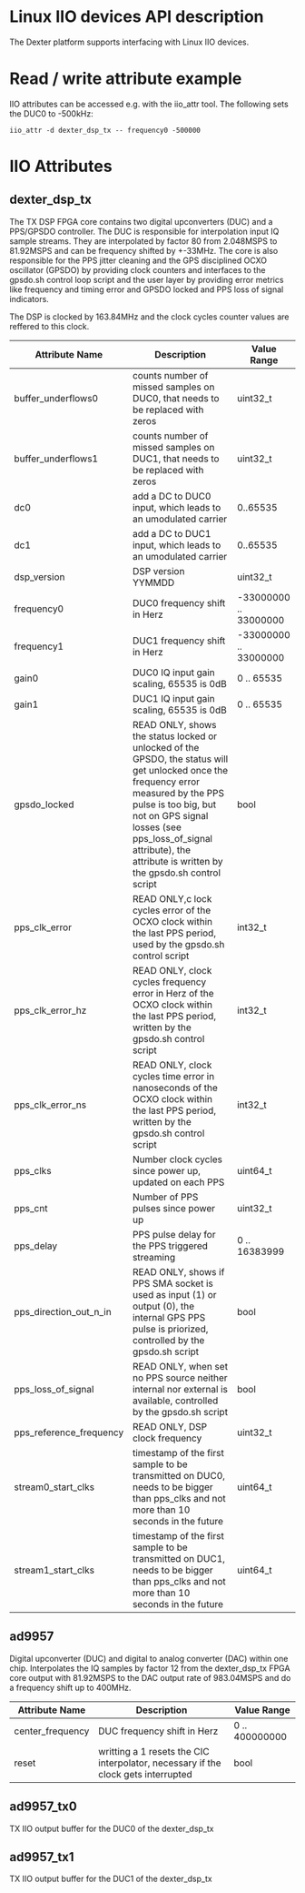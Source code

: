 # Linux IIO devices API description
The Dexter platform supports interfacing with Linux IIO devices.

# Read / write attribute example
IIO attributes can be accessed e.g. with the iio_attr tool. The following sets the DUC0 to -500kHz:

`iio_attr -d dexter_dsp_tx -- frequency0 -500000`

# IIO Attributes
## dexter_dsp_tx
The TX DSP FPGA core contains two digital upconverters (DUC) and a PPS/GPSDO controller. The DUC is responsible for interpolation input IQ sample streams. They are interpolated by factor 80 from 2.048MSPS to 81.92MSPS and can be frequency shifted by +-33MHz.
The core is also responsible for the PPS jitter cleaning and the GPS disciplined OCXO oscillator (GPSDO) by providing clock counters and interfaces to the gpsdo.sh control loop script and the user layer by providing error metrics like frequency and timing error and GPSDO locked and PPS loss of signal indicators.

The DSP is clocked by 163.84MHz and the clock cycles counter values are reffered to this clock. 

| Attribute Name | Description | Value Range |
|----------------|-------------| ------------|
| buffer_underflows0 | counts number of missed samples on DUC0, that needs to be replaced with zeros | uint32_t |
| buffer_underflows1 | counts number of missed samples on DUC1, that needs to be replaced with zeros | uint32_t |
| dc0 | add a DC to DUC0 input, which leads to an umodulated carrier | 0..65535 |
| dc1 | add a DC to DUC1 input, which leads to an umodulated carrier | 0..65535 |
| dsp_version | DSP version YYMMDD | uint32_t |
| frequency0 | DUC0 frequency shift in Herz | -33000000 .. 33000000 |
| frequency1 | DUC1 frequency shift in Herz | -33000000 .. 33000000 |
| gain0 | DUC0 IQ input gain scaling, 65535 is 0dB | 0 .. 65535 |
| gain1 | DUC1 IQ input gain scaling, 65535 is 0dB | 0 .. 65535 |
| gpsdo_locked | READ ONLY, shows the status locked or unlocked of the GPSDO, the status will get unlocked once the frequency error measured by the PPS pulse is too big, but not on GPS signal losses (see pps_loss_of_signal attribute), the attribute is written by the gpsdo.sh control script | bool |
| pps_clk_error | READ ONLY,c lock cycles error of the OCXO clock within the last PPS period, used by the gpsdo.sh control script | int32_t |
| pps_clk_error_hz | READ ONLY, clock cycles frequency error in Herz of the OCXO clock within the last PPS period, written by the gpsdo.sh control script | int32_t |
| pps_clk_error_ns | READ ONLY, clock cycles time error in nanoseconds of the OCXO clock within the last PPS period, written by the gpsdo.sh control script  | int32_t |
| pps_clks | Number clock cycles since power up, updated on each PPS | uint64_t |
| pps_cnt | Number of PPS pulses since power up | uint32_t |
| pps_delay | PPS pulse delay for the PPS triggered streaming | 0 .. 16383999 |
| pps_direction_out_n_in | READ ONLY, shows if PPS SMA socket is used as input (1) or output (0), the internal GPS PPS pulse is priorized, controlled by the gpsdo.sh script | bool |
| pps_loss_of_signal | READ ONLY, when set no PPS source neither internal nor external is available, controlled by the gpsdo.sh script | bool |
| pps_reference_frequency | READ ONLY, DSP clock frequency | uint32_t |
| stream0_start_clks | timestamp of the first sample to be transmitted on DUC0, needs to be bigger than pps_clks and not more than 10 seconds in the future | uint64_t |
| stream1_start_clks | timestamp of the first sample to be transmitted on DUC1, needs to be bigger than pps_clks and not more than 10 seconds in the future | uint64_t |

## ad9957
Digital upconverter (DUC) and digital to analog converter (DAC) within one chip. Interpolates the IQ samples by factor 12 from the dexter_dsp_tx FPGA core output with 81.92MSPS to the DAC output rate of 983.04MSPS and do a frequency shift up to 400MHz. 

| Attribute Name | Description | Value Range |
|----------------|-------------| ------------|
| center_frequency | DUC frequency shift in Herz | 0 .. 400000000 |
| reset | writting a 1 resets the CIC interpolator, necessary if the clock gets interrupted | bool |

## ad9957_tx0
TX IIO output buffer for the DUC0 of the dexter_dsp_tx

## ad9957_tx1
TX IIO output buffer for the DUC1 of the dexter_dsp_tx
